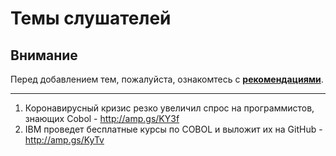 # Темы слушателей
## Внимание
Перед добавлением тем, пожалуйста, ознакомтесь с **[рекомендациями](Recommendations_for_the_proposed_topics.md)**.

---
1. Коронавирусный кризис резко увеличил спрос на программистов, знающих Cobol - http://amp.gs/KY3f
1. IBM проведет бесплатные курсы по COBOL и выложит их на GitHub - http://amp.gs/KyTv
